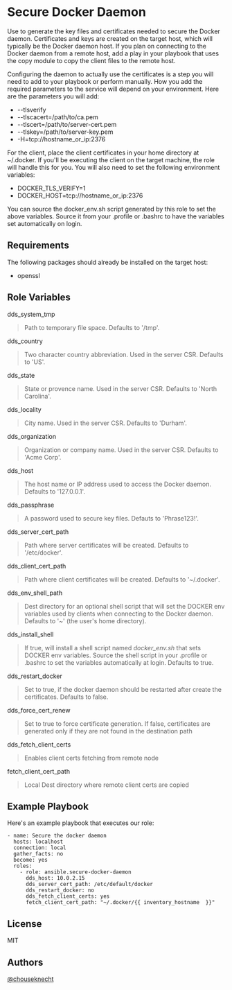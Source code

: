 Secure Docker Daemon
====================

Use to generate the key files and certificates needed to secure the Docker daemon. Certificates
and keys are created on the target host, which will typically be the Docker daemon host.  If you
plan on connecting to the Docker daemon from a remote host, add a play in your playbook that 
uses the copy module to copy the client files to the remote host. 

Configuring the daemon to actually use the certificates is a step you will need to add to your 
playbook or perform manually. How you add the required parameters to the service will depend
on your environment. Here are the parameters you will add: 

* --tlsverify 
* --tlscacert=/path/to/ca.pem 
* --tlscert=/path/to/server-cert.pem
* --tlskey=/path/to/server-key.pem   
* -H=tcp://hostname_or_ip:2376

For the client, place the client certificates in your home directory at ~/.docker. If you'll be 
executing the client on the target machine, the role will handle this for you. You will also need
to set the following environment variables:

* DOCKER_TLS_VERIFY=1
* DOCKER_HOST=tcp://hostname_or_ip:2376 

You can source the docker_env.sh script generated by this role to set the above variables. Source
it from your .profile or .bashrc to have the variables set automatically on login.


Requirements
------------

The following packages should already be installed on the target host: 

- openssl 


Role Variables
--------------

dds_system_tmp
> Path to temporary file space. Defaults to '/tmp'.

dds_country
> Two character country abbreviation. Used in the server CSR. Defaults to 'US'. 

dds_state
> State or provence name. Used in the server CSR. Defaults to 'North Carolina'.

dds_locality
> City name. Used in the server CSR. Defaults to 'Durham'. 

dds_organization
> Organization or company name. Used in the server CSR. Defaults to 'Acme Corp'.

dds_host 
> The host name or IP address used to access the Docker daemon. Defaults to '127.0.0.1'.

dds_passphrase
> A password used to secure key files. Defauts to 'Phrase123!'.

dds_server_cert_path
> Path where server certificates will be created. Defaults to '/etc/docker'.

dds_client_cert_path
> Path where client certificates will be created. Defaults to '~/.docker'.

dds_env_shell_path
> Dest directory for an optional shell script that will set the DOCKER env variables used by
> clients when connecting to the Docker daemon. Defaults to '~' (the user's home directory).

dds_install_shell
> If true, will install a shell script named *docker_env.sh* that sets DOCKER env variables. Source the shell script
> in your .profile or .bashrc to set the variables automatically at login. Defaults to true.  

dds_restart_docker
> Set to true, if the docker daemon should be restarted after create the certificates. Defaults to false.

dds_force_cert_renew
> Set to true to force certificate generation. If false, certificates are generated only if they are not found in the destination path

dds_fetch_client_certs
> Enables client certs fetching from remote node

fetch_client_cert_path
> Local Dest directory where remote client certs are copied

Example Playbook
----------------

Here's an example playbook that executes our role:

    - name: Secure the docker daemon
      hosts: localhost
      connection: local
      gather_facts: no
      become: yes
      roles:
        - role: ansible.secure-docker-daemon
          dds_host: 10.0.2.15
          dds_server_cert_path: /etc/default/docker
          dds_restart_docker: no
          dds_fetch_client_certs: yes
          fetch_client_cert_path: "~/.docker/{{ inventory_hostname  }}"

License
-------

MIT

Authors
-------

[@chouseknecht](https://github.com/chouseknecht)

